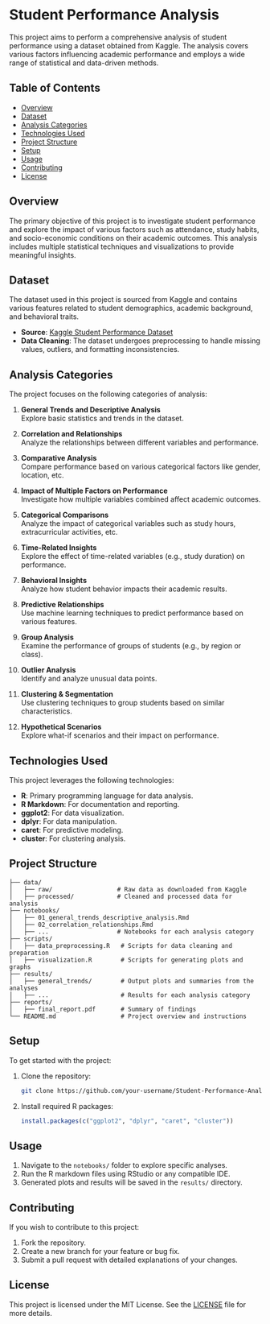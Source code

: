 # Student Performance Analysis

This project aims to perform a comprehensive analysis of student performance using a dataset obtained from Kaggle. The analysis covers various factors influencing academic performance and employs a wide range of statistical and data-driven methods.

## Table of Contents
- [Overview](#overview)
- [Dataset](#dataset)
- [Analysis Categories](#analysis-categories)
- [Technologies Used](#technologies-used)
- [Project Structure](#project-structure)
- [Setup](#setup)
- [Usage](#usage)
- [Contributing](#contributing)
- [License](#license)

## Overview
The primary objective of this project is to investigate student performance and explore the impact of various factors such as attendance, study habits, and socio-economic conditions on their academic outcomes. This analysis includes multiple statistical techniques and visualizations to provide meaningful insights.

## Dataset
The dataset used in this project is sourced from Kaggle and contains various features related to student demographics, academic background, and behavioral traits.

- **Source**: [Kaggle Student Performance Dataset]([https://www.kaggle.com/](https://www.kaggle.com/datasets/lainguyn123/student-performance-factors))
- **Data Cleaning**: The dataset undergoes preprocessing to handle missing values, outliers, and formatting inconsistencies.

## Analysis Categories
The project focuses on the following categories of analysis:

1. **General Trends and Descriptive Analysis**  
   Explore basic statistics and trends in the dataset.

2. **Correlation and Relationships**  
   Analyze the relationships between different variables and performance.

3. **Comparative Analysis**  
   Compare performance based on various categorical factors like gender, location, etc.

4. **Impact of Multiple Factors on Performance**  
   Investigate how multiple variables combined affect academic outcomes.

5. **Categorical Comparisons**  
   Analyze the impact of categorical variables such as study hours, extracurricular activities, etc.

6. **Time-Related Insights**  
   Explore the effect of time-related variables (e.g., study duration) on performance.

7. **Behavioral Insights**  
   Analyze how student behavior impacts their academic results.

8. **Predictive Relationships**  
   Use machine learning techniques to predict performance based on various features.

9. **Group Analysis**  
   Examine the performance of groups of students (e.g., by region or class).

10. **Outlier Analysis**  
    Identify and analyze unusual data points.

11. **Clustering & Segmentation**  
    Use clustering techniques to group students based on similar characteristics.

12. **Hypothetical Scenarios**  
    Explore what-if scenarios and their impact on performance.

## Technologies Used
This project leverages the following technologies:
- **R**: Primary programming language for data analysis.
- **R Markdown**: For documentation and reporting.
- **ggplot2**: For data visualization.
- **dplyr**: For data manipulation.
- **caret**: For predictive modeling.
- **cluster**: For clustering analysis.

## Project Structure
```
├── data/
│   ├── raw/                  # Raw data as downloaded from Kaggle
│   ├── processed/            # Cleaned and processed data for analysis
├── notebooks/
│   ├── 01_general_trends_descriptive_analysis.Rmd
│   ├── 02_correlation_relationships.Rmd
│   ├── ...                   # Notebooks for each analysis category
├── scripts/
│   ├── data_preprocessing.R   # Scripts for data cleaning and preparation
│   ├── visualization.R        # Scripts for generating plots and graphs
├── results/
│   ├── general_trends/        # Output plots and summaries from the analyses
│   ├── ...                    # Results for each analysis category
├── reports/
│   ├── final_report.pdf       # Summary of findings
└── README.md                  # Project overview and instructions
```

## Setup
To get started with the project:

1. Clone the repository:
   ```bash
   git clone https://github.com/your-username/Student-Performance-Analysis.git
   ```
2. Install required R packages:
   ```r
   install.packages(c("ggplot2", "dplyr", "caret", "cluster"))
   ```

## Usage
1. Navigate to the `notebooks/` folder to explore specific analyses.
2. Run the R markdown files using RStudio or any compatible IDE.
3. Generated plots and results will be saved in the `results/` directory.

## Contributing
If you wish to contribute to this project:
1. Fork the repository.
2. Create a new branch for your feature or bug fix.
3. Submit a pull request with detailed explanations of your changes.

## License
This project is licensed under the MIT License. See the [LICENSE](LICENSE) file for more details.
